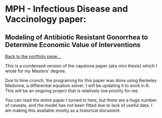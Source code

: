 # MPH - Infectious Disease and Vaccinology paper:
Modeling of Antibiotic Resistant Gonorrhea to Determine Economic Value of Interventions
------

[Back to the portfolio page...](https://marialma.github.io/)


This is a condensed version of the capstone paper (aka mini thesis) which I wrote for my Masters' degree.

Due to time crunch, the programing for this paper was done using Berkeley Madonna, a differential equation solver. I will be updating it to work in R. This will be an ongoing project that is relatively low priority for me.  

You can read the entire paper I turned in here, but there are a huge number of caveats, and the model has not been fitted due to lack of useful data. I am making this available mostly as a historical document. 
